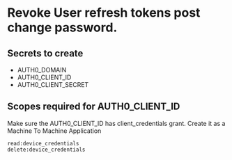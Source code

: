 # Revoke User refresh tokens post change password.
## Secrets to create

- AUTH0_DOMAIN
- AUTH0_CLIENT_ID
- AUTH0_CLIENT_SECRET

## Scopes required for AUTH0_CLIENT_ID

Make sure the AUTH0_CLIENT_ID has client_credentials grant. Create it as a Machine To Machine Application

```
read:device_credentials
delete:device_credentials
```